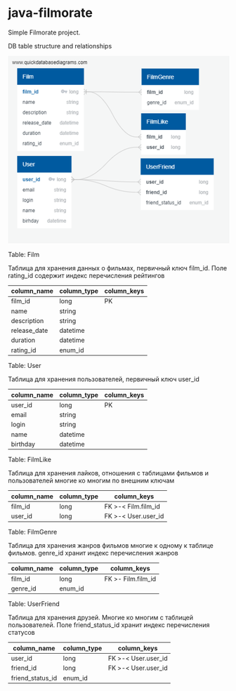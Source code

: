 # java-filmorate

Simple Filmorate project.

DB table structure and relationships

![alt text](./QuickDBD-export.png)

Table: Film

Таблица для хранения данных о фильмах, первичный ключ film_id.
Поле rating_id содержит индекс перечисления рейтингов

| column_name   | column_type | column_keys |
|---------------|-------------|-------------|
| film_id       | long        | PK          |
| name          | string      |             |
| description   | string      |             |
| release_date  | datetime    |             |
| duration      | datetime    |             |
| rating_id     | enum_id     |             |

Table: User

Таблица для хранения пользователей, первичный ключ user_id

| column_name | column_type | column_keys |
|-------------|-------------|-------------|
| user_id     | long        | PK          |
| email       | string      |             |
| login       | string      |             |
| name        | datetime    |             |
| birthday    | datetime    |             |

Table: FilmLike

Таблица для хранения лайков, отношения с таблицами фильмов и пользователей
многие ко многим по внешним ключам

| column_name | column_type | column_keys         |
|-------------|-------------|---------------------|
| film_id     | long        | FK >-< Film.film_id |
| user_id     | long        | FK >-< User.user_id |

Table: FilmGenre

Таблица для хранения жанров фильмов многие к одному к таблице фильмов.
genre_id хранит индекс перечисления жанров

| column_name | column_type | column_keys         |
|-------------|-------------|---------------------|
| film_id     | long        | FK  >- Film.film_id |
| genre_id    | enum_id     |                     |

Table: UserFriend

Таблица для хранения друзей. Многие ко многим с таблицей пользователей.
Поле friend_status_id хранит индекс перечисления статусов

| column_name      | column_type | column_keys          |
|------------------|-------------|----------------------|
| user_id          | long        | FK  >-< User.user_id |
| friend_id        | long        | FK >-< User.user_id  |
| friend_status_id | enum_id     |                      |
